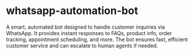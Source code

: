 # whatsapp-automation-bot
A smart, automated bot designed to handle customer inquiries via WhatsApp. It provides instant responses to FAQs, product info, order tracking, appointment scheduling, and more. The bot ensures fast, efficient customer service and can escalate to human agents if needed.
